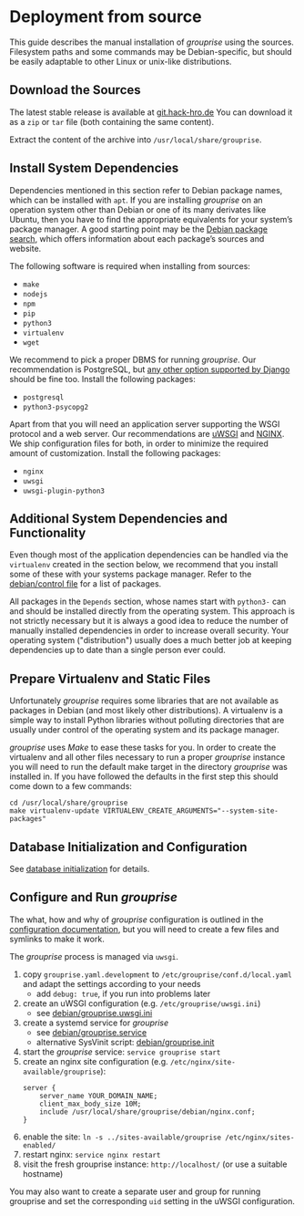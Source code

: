 # Deployment from source

This guide describes the manual installation of *grouprise* using the sources.
Filesystem paths and some commands may be Debian-specific, but should be easily adaptable to other
Linux or unix-like distributions.


## Download the Sources

The latest stable release is available at
[git.hack-hro.de](https://git.hack-hro.de/grouprise/grouprise/-/tags)
You can download it as a `zip` or `tar` file (both containing the same content).

Extract the content of the archive into `/usr/local/share/grouprise`.


## Install System Dependencies

Dependencies mentioned in this section refer to Debian package names, which
can be installed with `apt`.
If you are installing *grouprise* on an operation system other than Debian or one of its many
derivates like Ubuntu, then you have to find the appropriate equivalents for your system’s package
manager.
A good starting point may be the
[Debian package search](https://www.debian.org/distrib/packages#search_packages), which offers
information about each package’s sources and website.

The following software is required when installing from sources:

* `make`
* `nodejs`
* `npm`
* `pip`
* `python3`
* `virtualenv`
* `wget`

We recommend to pick a proper DBMS for running *grouprise*.
Our recommendation is PostgreSQL, but
[any other option supported by Django](https://docs.djangoproject.com/en/dev/ref/databases/)
should be fine too.
Install the following packages:

* `postgresql`
* `python3-psycopg2`

Apart from that you will need an application server supporting the WSGI protocol and a web server.
Our recommendations are [uWSGI](https://uwsgi-docs.readthedocs.io/) and
[NGINX](https://nginx.org/).
We ship configuration files for both, in order to minimize the required amount of customization.
Install the following packages:

* `nginx`
* `uwsgi`
* `uwsgi-plugin-python3`


## Additional System Dependencies and Functionality

Even though most of the application dependencies can be handled via the `virtualenv` created in the
section below, we recommend that you install some of these with your systems package manager.
Refer to the
[debian/control file](https://git.hack-hro.de/grouprise/grouprise/-/tree/main/debian/control)
for a list of packages.

All packages in the `Depends` section, whose names start with `python3-` can and should be
installed directly from the operating system.
This approach is not strictly necessary but it is always a good idea to reduce the number of
manually installed dependencies in order to increase overall security.
Your operating system ("distribution") usually does a much better job at keeping dependencies up to
date than a single person ever could.


## Prepare Virtualenv and Static Files

Unfortunately *grouprise* requires some libraries that are not available as packages in Debian (and
most likely other distributions).
A virtualenv is a simple way to install Python libraries without polluting directories that are
usually under control of the operating system and its package manager.

*grouprise* uses *Make* to ease these tasks for you.
In order to create the virtualenv and all other files necessary to run a proper *grouprise*
instance you will need to run the default make target in the directory *grouprise* was installed in.
If you have followed the defaults in the first step this should come down to a few commands:

```shell
cd /usr/local/share/grouprise
make virtualenv-update VIRTUALENV_CREATE_ARGUMENTS="--system-site-packages"
```


## Database Initialization and Configuration

See [database initialization](/administration/database/initialization) for details.


## Configure and Run *grouprise*

The what, how and why of *grouprise* configuration is outlined in the
[configuration documentation](/administration/configuration/index), but you will need to create a few
files and symlinks to make it work.


The *grouprise* process is managed via `uwsgi`.

1. copy `grouprise.yaml.development` to `/etc/grouprise/conf.d/local.yaml` and adapt the settings
   according to your needs
    * add `debug: true`, if you run into problems later
1. create an uWSGI configuration (e.g. `/etc/grouprise/uwsgi.ini`)
    * see [debian/grouprise.uwsgi.ini](https://git.hack-hro.de/grouprise/grouprise/-/blob/main/debian/grouprise.uwsgi.ini)
1. create a systemd service for *grouprise*
    * see [debian/grouprise.service](https://git.hack-hro.de/grouprise/grouprise/-/blob/main/debian/grouprise.service)
    * alternative SysVinit script: [debian/grouprise.init](https://git.hack-hro.de/grouprise/grouprise/-/blob/main/debian/grouprise.init)
1. start the *grouprise* service: `service grouprise start`
1. create an nginx site configuration (e.g. `/etc/nginx/site-available/grouprise`):
    ```
    server {
        server_name YOUR_DOMAIN_NAME;
        client_max_body_size 10M;
        include /usr/local/share/grouprise/debian/nginx.conf;
    }
    ```
1. enable the site: `ln -s ../sites-available/grouprise /etc/nginx/sites-enabled/`
1. restart nginx: `service nginx restart`
1. visit the fresh grouprise instance: `http://localhost/` (or use a suitable hostname)

You may also want to create a separate user and group for running grouprise and set the
corresponding `uid` setting in the uWSGI configuration.
